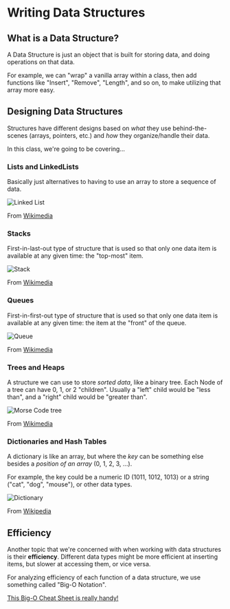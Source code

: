 # Writing Data Structures

## What is a Data Structure?

A Data Structure is just an object that is built for storing data, and doing operations on that data.

For example, we can "wrap" a vanilla array within a class, then add functions like "Insert", "Remove", "Length", and so on, to make utilizing that array more easy.

## Designing Data Structures

Structures have different designs based on *what* they use behind-the-scenes (arrays, pointers, etc.) and *how* they organize/handle their data.

In this class, we're going to be covering...

### **Lists** and **LinkedLists**

Basically just alternatives to having to use an array to store a sequence of data.

![Linked List](https://upload.wikimedia.org/wikipedia/commons/thumb/d/d4/CPT-LinkedLists-deletingnode.svg/380px-CPT-LinkedLists-deletingnode.svg.png)

From [Wikimedia](https://upload.wikimedia.org/wikipedia/commons/thumb/d/d4/CPT-LinkedLists-deletingnode.svg/380px-CPT-LinkedLists-deletingnode.svg.png)

### **Stacks**

First-in-last-out type of structure that is used so that only one data item is available at any given time: the "top-most" item.

![Stack](https://upload.wikimedia.org/wikipedia/commons/b/b4/Lifo_stack.png)

From [Wikimedia](https://upload.wikimedia.org/wikipedia/commons/b/b4/Lifo_stack.png)

### **Queues**

First-in-first-out type of structure that is used so that only one data item is available at any given time: the item at the "front" of the queue.

![Queue](https://upload.wikimedia.org/wikipedia/commons/d/d3/Fifo_queue.png)

From [Wikimedia](https://upload.wikimedia.org/wikipedia/commons/d/d3/Fifo_queue.png)

### **Trees and Heaps**

A structure we can use to store *sorted data*, like a binary tree. Each Node of a tree can have 0, 1, or 2 "children". Usually a "left" child would be "less than", and a "right" child would be "greater than".

![Morse Code tree](https://upload.wikimedia.org/wikipedia/commons/thumb/1/19/Morse-code-tree.svg/2000px-Morse-code-tree.svg.png)

From [Wikimedia](https://upload.wikimedia.org/wikipedia/commons/thumb/1/19/Morse-code-tree.svg/2000px-Morse-code-tree.svg.png)

### **Dictionaries and Hash Tables**

A dictionary is like an array, but where the *key* can be something else besides a *position of an array* (0, 1, 2, 3, ...).

For example, the key could be a numeric ID (1011, 1012, 1013) or a string ("cat", "dog", "mouse"), or other data types.

![Dictionary](https://upload.wikimedia.org/wikipedia/commons/thumb/5/5a/Hash_table_5_0_1_1_1_1_0_LL.svg/2000px-Hash_table_5_0_1_1_1_1_0_LL.svg.png)

From [Wikipedia](https://upload.wikimedia.org/wikipedia/commons/thumb/5/5a/Hash_table_5_0_1_1_1_1_0_LL.svg/2000px-Hash_table_5_0_1_1_1_1_0_LL.svg.png)



## Efficiency

Another topic that we're concerned with when working with data structures is their **efficiency**. Different data types might be more efficient at inserting items, but slower at accessing them, or vice versa.

For analyzing efficiency of each function of a data structure, we use something called "Big-O Notation".

[This Big-O Cheat Sheet is really handy!](http://bigocheatsheet.com/)


